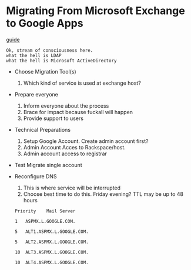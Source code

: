 # Migrating From Microsoft Exchange to Google Apps

[guide](https://www.bettercloud.com/migrating-from-rackspace-to-google-apps)
```
Ok, stream of consciousness here.
what the hell is LDAP
what the hell is Microsoft ActiveDirectory
```

*  Choose Migration Tool(s)
    1.  Which kind of service is used at exchange host?
    
*  Prepare everyone
    1.  Inform everyone about the process
    2.  Brace for impact because fuckall will happen
    3.  Provide support to users

*  Technical Preparations
    1.  Setup Google Account.  Create admin account first?
    2.  Admin Account Acces to Rackspace/host.
    3.  Admin account access to registrar

*  Test Migrate single account

*  Reconfigure DNS
   1.  This is where service will be interrupted
   2.  Choose best time to do this.  Friday evening?  TTL may be up to 48 hours
   
   `Priority    Mail Server`
   
   `1   ASPMX.L.GOOGLE.COM.`
   
   `5   ALT1.ASPMX.L.GOOGLE.COM.`
   
   `5   ALT2.ASPMX.L.GOOGLE.COM.`
   
   `10  ALT3.ASPMX.L.GOOGLE.COM.`
   
   `10  ALT4.ASPMX.L.GOOGLE.COM.`
   